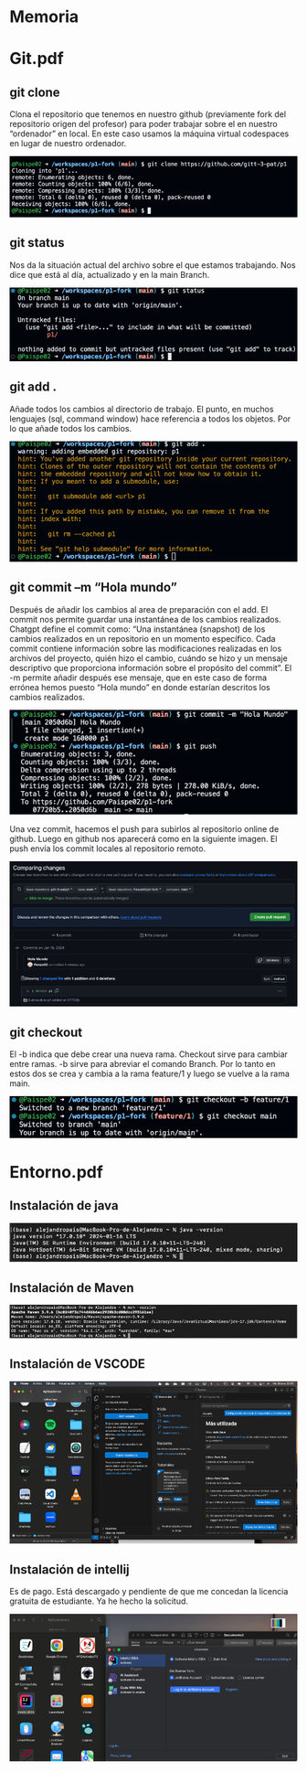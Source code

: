 # Memoria

# Git.pdf
## git clone

Clona el repositorio que tenemos en nuestro github (previamente fork del
repositorio origen del profesor) para poder trabajar sobre el en nuestro
“ordenador” en local. En este caso usamos la máquina virtual codespaces en
lugar de nuestro ordenador.

![Log del terminal de git clone](/Memoria/images/gitclone.png)

## git status

Nos da la situación actual del archivo sobre el que estamos trabajando. Nos dice que está al día, actualizado y en la main Branch.

![Log del terminal de git status](/Memoria/images/gitstatus.png)

## git add . 

Añade todos los cambios al directorio de trabajo. El punto, en muchos lenguajes (sql, command window) hace referencia a todos los objetos. Por lo que añade todos los cambios.

![Log del terminal de git add](/Memoria/images/gitadd.png)

## git commit –m “Hola mundo”

Después de añadir los cambios al area de preparación con el add. El commit nos permite guardar una instantánea de los cambios realizados. Chatgpt define el commit como: “Una instantánea (snapshot) de los cambios realizados en un repositorio en un momento específico. Cada commit contiene información sobre las modificaciones realizadas en los archivos del proyecto, quién hizo el cambio, cuándo se hizo y un mensaje descriptivo que proporciona información sobre el propósito del commit”. El -m permite añadir después ese mensaje, que en este caso de forma errónea hemos puesto “Hola mundo” en donde estarían descritos los cambios realizados.

![Log del terminal de git commit](/Memoria/images/gitcommit.png)

Una vez commit, hacemos el push para subirlos al repositorio online de github. Luego en github nos aparecerá como en la siguiente imagen. El push envía los commit locales al repositorio remoto.

![Log del terminal de git push](/Memoria/images/githubpush.png)

## git checkout

El -b indica que debe crear una nueva rama. Checkout sirve para cambiar entre ramas. -b sirve para abreviar el comando Branch. Por lo tanto en estos dos se crea y cambia a la rama feature/1 y luego se vuelve a la rama main.

![Log del terminal de git checkout](/Memoria/images/gitcheckout.png)

# Entorno.pdf

## Instalación de java

![Log del terminal probando la instalación de java](/Memoria/images/instalaciondejava.png)

## Instalación de Maven

![Log del terminal probando la instalación de maven](/Memoria/images/instalacionmaven.png)

## Instalación de VSCODE

![Log del terminal probando la instalación de VSCODE](/Memoria/images/vscode.png)

## Instalación de intellij

Es de pago. Está descargado y pendiente de que me concedan la licencia gratuita de estudiante. Ya he hecho la solicitud.

![Log del terminal probando la instalación de intellij](/Memoria/images/intellijprueba.png)




